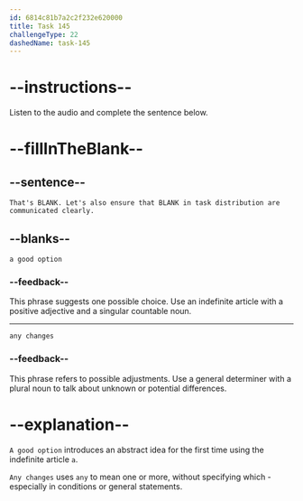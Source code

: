 ```yaml
---
id: 6814c81b7a2c2f232e620000
title: Task 145
challengeType: 22
dashedName: task-145
---
```


<!-- (Audio) James: That's a good option. Let's also ensure that any changes in task distribution are communicated clearly. -->

# --instructions--

Listen to the audio and complete the sentence below.

# --fillInTheBlank--

## --sentence--

`That's BLANK. Let's also ensure that BLANK in task distribution are communicated clearly.`

## --blanks--

`a good option`

### --feedback--

This phrase suggests one possible choice. Use an indefinite article with a positive adjective and a singular countable noun.

---

`any changes`

### --feedback--

This phrase refers to possible adjustments. Use a general determiner with a plural noun to talk about unknown or potential differences.

# --explanation--

`A good option` introduces an abstract idea for the first time using the indefinite article `a`.

`Any changes` uses `any` to mean one or more, without specifying which - especially in conditions or general statements.
